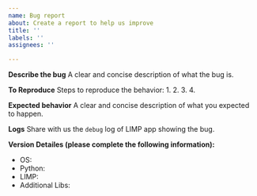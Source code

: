 ```yaml
---
name: Bug report
about: Create a report to help us improve
title: ''
labels: ''
assignees: ''

---
```


**Describe the bug**
A clear and concise description of what the bug is.

**To Reproduce**
Steps to reproduce the behavior:
1. 
2. 
3. 
4. 

**Expected behavior**
A clear and concise description of what you expected to happen.

**Logs**
Share with us the `debug` log of LIMP app showing the bug.

**Version Detailes (please complete the following information):**
 - OS: 
 - Python:
 - LIMP:
 - Additional Libs:
